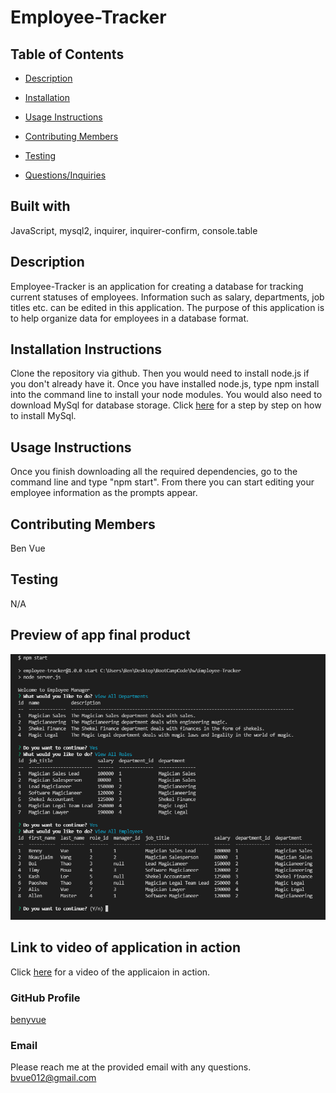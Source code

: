 # Employee-Tracker

  ## Table of Contents
  * [Description](#Description)
  * [Installation](#Installation-Instructions)
  * [Usage Instructions](#Usage-Instructions)
  
  * [Contributing Members](#Contributing-Members)
  * [Testing](#Testing)    
  * [Questions/Inquiries](#Questions/Inquiries)

  ## Built with
  JavaScript, mysql2, inquirer, inquirer-confirm, console.table

  ## Description
  Employee-Tracker is an application for creating a database for tracking current statuses of employees. Information such as salary, departments, job titles etc. can be edited in this application. The purpose of this application is to help organize data for employees in a database format. 

  ## Installation Instructions 
  Clone the repository via github. Then you would need to install node.js if you don't already have it. Once you have installed node.js, type npm install into the command line to install your node modules. You would also need to download MySql for database storage. Click [here](https://coding-boot-camp.github.io/full-stack/mysql/mysql-installation-guide) for a step by step on how to install MySql.

  ## Usage Instructions
   Once you finish downloading all the required dependencies, go to the command line and type "npm start". From there you can start editing your employee information as the prompts appear.

  ## Contributing Members
  Ben Vue

  ## Testing 
   N/A

  ## Preview of app final product
  ![Photo of application in action](./assets/images/employee-tracker.PNG)

  ## Link to video of application in action
  Click [here](https://watch.screencastify.com/v/gAHPnP4N5SrIo5iGusaC) for a video of the applicaion in action. 

  ### GitHub Profile
  [benyvue](http://github.com/benyvue)

  ### Email
  Please reach me at the provided email with any questions. bvue012@gmail.com
  
